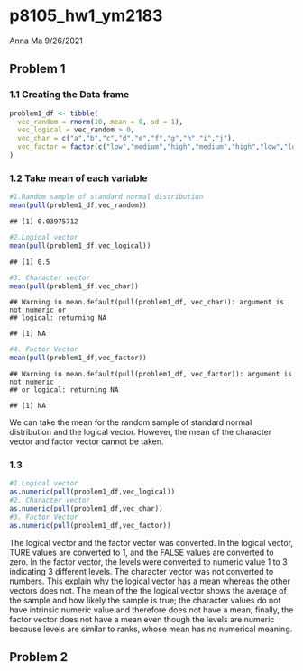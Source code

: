 p8105\_hw1\_ym2183
================
Anna Ma
9/26/2021

## Problem 1

### 1.1 Creating the Data frame

``` r
problem1_df <- tibble(
  vec_random = rnorm(10, mean = 0, sd = 1),
  vec_logical = vec_random > 0, 
  vec_char = c("a","b","c","d","e","f","g","h","i","j"),
  vec_factor = factor(c("low","medium","high","medium","high","low","low","medium","high","high"))
)
```

### 1.2 Take mean of each variable

``` r
#1.Random sample of standard normal distribution 
mean(pull(problem1_df,vec_random))
```

    ## [1] 0.03975712

``` r
#2.Logical vector
mean(pull(problem1_df,vec_logical))
```

    ## [1] 0.5

``` r
#3. Character vector
mean(pull(problem1_df,vec_char))
```

    ## Warning in mean.default(pull(problem1_df, vec_char)): argument is not numeric or
    ## logical: returning NA

    ## [1] NA

``` r
#4. Factor Vector 
mean(pull(problem1_df,vec_factor))
```

    ## Warning in mean.default(pull(problem1_df, vec_factor)): argument is not numeric
    ## or logical: returning NA

    ## [1] NA

We can take the mean for the random sample of standard normal
distribution and the logical vector. However, the mean of the character
vector and factor vector cannot be taken.

### 1.3

``` r
#1.Logical vector
as.numeric(pull(problem1_df,vec_logical))
#2. Character vector
as.numeric(pull(problem1_df,vec_char))
#3. Factor Vector 
as.numeric(pull(problem1_df,vec_factor))
```

The logical vector and the factor vector was converted. In the logical
vector, TURE values are converted to 1, and the FALSE values are
converted to zero. In the factor vector, the levels were converted to
numeric value 1 to 3 indicating 3 different levels. The character vector
was not converted to numbers. This explain why the logical vector has a
mean whereas the other vectors does not. The mean of the the logical
vector shows the average of the sample and how likely the sample is
true; the character values do not have intrinsic numeric value and
therefore does not have a mean; finally, the factor vector does not have
a mean even though the levels are numeric because levels are similar to
ranks, whose mean has no numerical meaning.

## Problem 2
